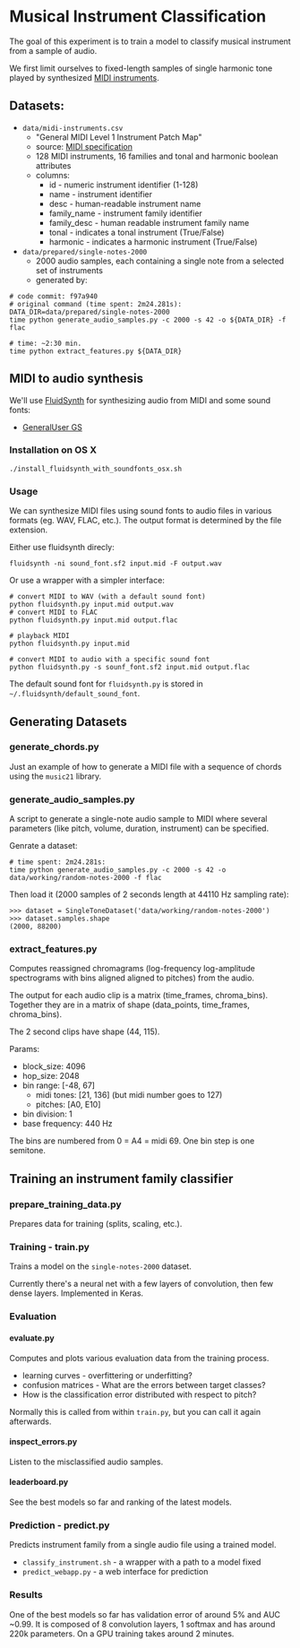 # Musical Instrument Classification

The goal of this experiment is to train a model to classify musical instrument from a sample of audio.

We first limit ourselves to fixed-length samples of single harmonic tone played by synthesized [MIDI instruments](https://www.midi.org/specifications/item/gm-level-1-sound-set).

## Datasets:

- `data/midi-instruments.csv`
  - "General MIDI Level 1 Instrument Patch Map"
  - source: [MIDI specification](https://www.midi.org/specifications/item/gm-level-1-sound-set)
  - 128 MIDI instruments, 16 families and tonal and harmonic boolean attributes
  - columns:
    - id - numeric instrument identifier (1-128)
    - name - instrument identifier
    - desc - human-readable instrument name
    - family_name - instrument family identifier
    - family_desc - human readable instrument family name
    - tonal - indicates a tonal instrument (True/False)
    - harmonic - indicates a harmonic instrument (True/False)
- `data/prepared/single-notes-2000`
  - 2000 audio samples, each containing a single note from a selected set of
    instruments
  - generated by:

```
# code commit: f97a940
# original command (time spent: 2m24.281s):
DATA_DIR=data/prepared/single-notes-2000
time python generate_audio_samples.py -c 2000 -s 42 -o ${DATA_DIR} -f flac

# time: ~2:30 min.
time python extract_features.py ${DATA_DIR}
```

## MIDI to audio synthesis

We'll use [FluidSynth](http://www.fluidsynth.org) for synthesizing audio from MIDI and some sound fonts:

- [GeneralUser GS](http://www.schristiancollins.com/generaluser.php)

### Installation on OS X

`./install_fluidsynth_with_soundfonts_osx.sh`

### Usage

We can synthesize MIDI files using sound fonts to audio files in various formats (eg. WAV, FLAC, etc.). The output format is determined by the file extension.

Either use fluidsynth direcly:

```
fluidsynth -ni sound_font.sf2 input.mid -F output.wav
```

Or use a wrapper with a simpler interface:

```
# convert MIDI to WAV (with a default sound font)
python fluidsynth.py input.mid output.wav
# convert MIDI to FLAC
python fluidsynth.py input.mid output.flac

# playback MIDI
python fluidsynth.py input.mid

# convert MIDI to audio with a specific sound font
python fluidsynth.py -s sounf_font.sf2 input.mid output.flac
```

The default sound font for `fluidsynth.py` is stored in `~/.fluidsynth/default_sound_font`.

## Generating Datasets

### generate_chords.py

Just an example of how to generate a MIDI file with a sequence of chords using the `music21` library.

### generate_audio_samples.py

A script to generate a single-note audio sample to MIDI where several parameters (like pitch, volume, duration, instrument) can be specified.

Genrate a dataset:

```
# time spent: 2m24.281s:
time python generate_audio_samples.py -c 2000 -s 42 -o data/working/random-notes-2000 -f flac
```

Then load it (2000 samples of 2 seconds length at 44110 Hz sampling rate):

```
>>> dataset = SingleToneDataset('data/working/random-notes-2000')
>>> dataset.samples.shape
(2000, 88200)
```

### extract_features.py

Computes reassigned chromagrams (log-frequency log-amplitude spectrograms with bins aligned aligned to pitches) from the audio.

The output for each audio clip is a matrix (time_frames, chroma_bins). Together they are in a matrix of shape (data_points, time_frames, chroma_bins).

The 2 second clips have shape (44, 115).

Params:
- block_size: 4096
- hop_size: 2048
- bin range: [-48, 67]
  - midi tones: [21, 136] (but midi number goes to 127)
  - pitches: [A0, E10]
- bin division: 1
- base frequency: 440 Hz

The bins are numbered from 0 = A4 = midi 69. One bin step is one semitone.

## Training an instrument family classifier

### prepare_training_data.py

Prepares data for training (splits, scaling, etc.).

### Training - train.py

Trains a model on the `single-notes-2000` dataset.

Currently there's a neural net with a few layers of convolution, then few dense layers. Implemented in Keras.

### Evaluation

#### evaluate.py

Computes and plots various evaluation data from the training process.

- learning curves - overfittering or underfitting?
- confusion matrices - What are the errors between target classes?
- How is the classification error distributed with respect to pitch?

Normally this is called from within `train.py`, but you can call it again afterwards.

#### inspect_errors.py

Listen to the misclassified audio samples.

#### leaderboard.py

See the best models so far and ranking of the latest models.

### Prediction - predict.py

Predicts instrument family from a single audio file using a trained model.

- `classify_instrument.sh` - a wrapper with a path to a model fixed
- `predict_webapp.py` - a web interface for prediction

### Results

One of the best models so far has validation error of around 5% and AUC ~0.99. It is composed of 8 convolution layers, 1 softmax and has around 220k parameters. On a GPU training takes around 2 minutes.
